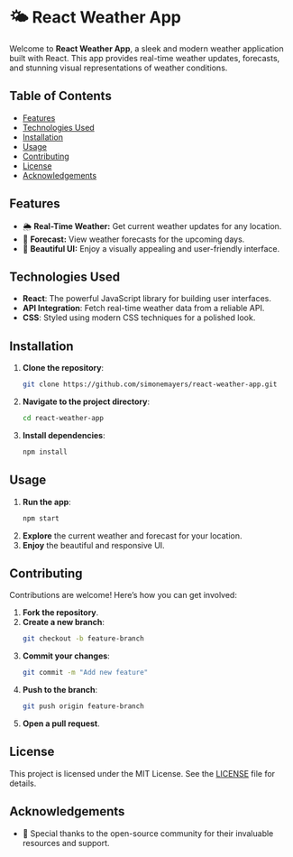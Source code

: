 # 🌤️ React Weather App

Welcome to **React Weather App**, a sleek and modern weather application built with React. This app provides real-time weather updates, forecasts, and stunning visual representations of weather conditions.

## Table of Contents

- [Features](#features)
- [Technologies Used](#technologies-used)
- [Installation](#installation)
- [Usage](#usage)
- [Contributing](#contributing)
- [License](#license)
- [Acknowledgements](#acknowledgements)

## Features

- 🌦️ **Real-Time Weather:** Get current weather updates for any location.
- 📅 **Forecast:** View weather forecasts for the upcoming days.
- 🎨 **Beautiful UI:** Enjoy a visually appealing and user-friendly interface.

## Technologies Used

- **React**: The powerful JavaScript library for building user interfaces.
- **API Integration**: Fetch real-time weather data from a reliable API.
- **CSS**: Styled using modern CSS techniques for a polished look.

## Installation

1. **Clone the repository**:
   ```bash
   git clone https://github.com/simonemayers/react-weather-app.git
   ```
2. **Navigate to the project directory**:
   ```bash
   cd react-weather-app
   ```
3. **Install dependencies**:
   ```bash
   npm install
   ```

## Usage

1. **Run the app**:
   ```bash
   npm start
   ```
2. **Explore** the current weather and forecast for your location.
3. **Enjoy** the beautiful and responsive UI.

## Contributing

Contributions are welcome! Here’s how you can get involved:

1. **Fork the repository**.
2. **Create a new branch**:
   ```bash
   git checkout -b feature-branch
   ```
3. **Commit your changes**:
   ```bash
   git commit -m "Add new feature"
   ```
4. **Push to the branch**:
   ```bash
   git push origin feature-branch
   ```
5. **Open a pull request**.

## License

This project is licensed under the MIT License. See the [LICENSE](LICENSE) file for details.

## Acknowledgements

- 🌟 Special thanks to the open-source community for their invaluable resources and support.

